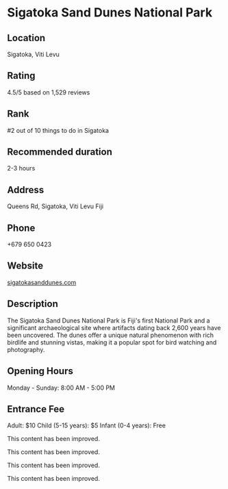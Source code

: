 
# Sigatoka Sand Dunes National Park

## Location

Sigatoka, Viti Levu

## Rating

4.5/5 based on 1,529 reviews

## Rank

#2 out of 10 things to do in Sigatoka

## Recommended duration

2-3 hours

## Address

Queens Rd, Sigatoka, Viti Levu Fiji

## Phone

+679 650 0423

## Website

[sigatokasanddunes.com](http://www.sigatokasanddunes.com)

## Description

The Sigatoka Sand Dunes National Park is Fiji's first National Park and a significant archaeological site where artifacts dating back 2,600 years have been uncovered. The dunes offer a unique natural phenomenon with rich birdlife and stunning vistas, making it a popular spot for bird watching and photography.

## Opening Hours

Monday - Sunday: 8:00 AM - 5:00 PM

## Entrance Fee

Adult: $10
Child (5-15 years): $5
Infant (0-4 years): Free


This content has been improved.

This content has been improved.

This content has been improved.

This content has been improved.